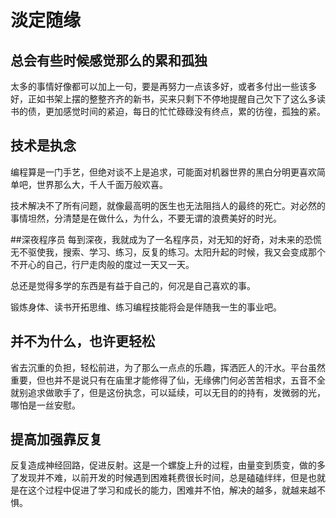 # 淡定随缘

## 总会有些时候感觉那么的累和孤独
太多的事情好像都可以加上一句，要是再努力一点该多好，或者多付出一些该多好，正如书架上摆的整整齐齐的新书，买来只剩下不停地提醒自己欠下了这么多读书的债，更加感觉时间的紧迫，每日的忙忙碌碌没有终点，累的彷徨，孤独的紧。

## 技术是执念
编程算是一门手艺，但绝对谈不上是追求，可能面对机器世界的黑白分明更喜欢简单吧，世界那么大，千人千面万般欢喜。

技术解决不了所有问题，就像最高明的医生也无法阻挡人的最终的死亡。对必然的事情坦然，分清楚是在做什么，为什么，不要无谓的浪费美好的时光。

##深夜程序员
每到深夜，我就成为了一名程序员，对无知的好奇，对未来的恐慌无不驱使我，搜索、学习、练习，反复的练习。太阳升起的时候，我又会变成那个不开心的自己，行尸走肉般的度过一天又一天。

总还是觉得多学的东西是有益于自己的，何况是自己喜欢的事。

锻炼身体、读书开拓思维、练习编程技能将会是伴随我一生的事业吧。

## 并不为什么，也许更轻松
省去沉重的负担，轻松前进，为了那么一点点的乐趣，挥洒匠人的汗水。平台虽然重要，但也并不是说只有在庙里才能修得了仙，无缘佛门何必苦苦相求，五音不全就别追求做歌手了，但是这份执念，可以延续，可以无目的的持有，发微弱的光，哪怕是一丝安慰。

## 提高加强靠反复
反复造成神经回路，促进反射。这是一个螺旋上升的过程，由量变到质变，做的多了发现并不难，以前开发的时候遇到困难耗费很长时间，总是磕磕绊绊，但是也就是在这个过程中促进了学习和成长的能力，困难并不怕，解决的越多，就越来越不惧。

